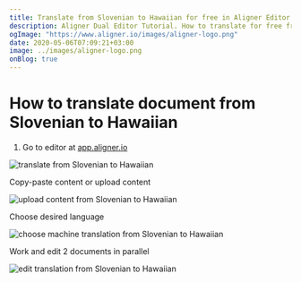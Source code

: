```yaml
---
title: Translate from Slovenian to Hawaiian for free in Aligner Editor
description: Aligner Dual Editor Tutorial. How to translate for free from Slovenian to Hawaiian. Aligner is multilingual document management platform. 
ogImage: "https://www.aligner.io/images/aligner-logo.png"
date: 2020-05-06T07:09:21+03:00
image: ../images/aligner-logo.png
onBlog: true
---
```


# How to translate document from Slovenian to Hawaiian

1. Go to editor at [app.aligner.io](https://app.aligner.io "Aligner App web page")

![translate from Slovenian to Hawaiian](../aligner-blank-editor.png "translate from Slovenian to Hawaiian")

Copy-paste content or upload content

![upload content from Slovenian to Hawaiian](../aligner-uploaded-document.png "upload content from Slovenian to Hawaiian")

Choose desired language

![choose machine translation from Slovenian to Hawaiian](../aligner-language-dropdown.png "choose machine translation from Slovenian to Hawaiian")

Work and edit 2 documents in parallel

![edit translation from Slovenian to Hawaiian](../aligner-double-sitded-editor.png "edit translation from Slovenian to Hawaiian")

